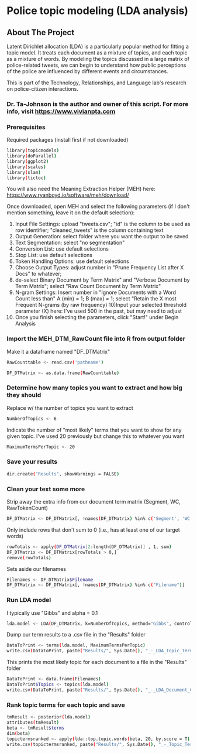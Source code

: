 # Police topic modeling (LDA analysis)



<!-- ABOUT THE PROJECT -->
## About The Project


Latent Dirichlet allocation (LDA) is a particularly popular method for fitting a topic model. It treats each document as a mixture of topics, and each topic as a mixture of words. By modeling the topics discussed in a large matrix of police-related tweets, we can begin to understand how public perceptions of the police are influenced by different events and circumstances. 

This is part of the Technology, Relationships, and Language lab's research on police-citizen interactions. 

### Dr. Ta-Johnson is the author and owner of this script. For more info, visit https://www.vivianpta.com





### Prerequisites

Required packages (install first if not downloaded)

  ```sh
library(topicmodels)
library(doParallel)
library(ggplot2)
library(scales)
library(slam)
library(tictoc)

  ```

You will also need the Meaning Extraction Helper (MEH) here: https://www.ryanboyd.io/software/meh/download/
 
 Once downloaded, open MEH and select the following parameters (if I don't mention something, leave it on the default selection):
 
   1) Input File Settings: upload "tweets.csv"; "id" is the column to be used as row identifier; "cleaned_tweets" is the column containing text
   2) Output Generation: select folder where you want the output to be saved
   3) Text Segmentation: select "no segmentation"
   4) Conversion List: use default selections
   5) Stop List: use default selections
   6) Token Handling Options: use default selections
   7) Choose Output Types: adjust number in "Prune Frequency List after X Docs" to whatever;
   8)  de-select Binary Document by Term Matrix" and "Verbose Document by Term Matrix"; select "Raw Count Document by Term Matrix"
   9) N-gram Settings: Insert number in "Ignore Documents with a Word Count less than"
      A (min) = 1; B (max) = 1; select "Retain the X most Frequent N-grams (by raw frequency)
  10)Input your selected threshold parameter (X) here: I've used 500 in the past, but may need to adjust
  11) Once you finish selecting the parameters, click "Start!" under Begin Analysis

 

### Import the MEH_DTM_RawCount file into R from output folder
 
 Make it a dataframe named "DF_DTMatrix"


   ```sh
   RawCounttable <- read.csv('pathname')

DF_DTMatrix <- as.data.frame(RawCounttable)

   ```
   
   ### Determine how many topics you want to extract and how big they should
 
 Replace w/ the number of topics you want to extract 
   ```sh
   NumberOfTopics <- 6
   ```
Indicate the number of "most likely" terms that you want to show for any given topic.
I've used 20 previously but change this to whatever you want
   ```sh
  MaximumTermsPerTopic <- 20
   ```

 ### Save your results
   ```sh
dir.create("Results", showWarnings = FALSE)
   ```

### Clean your text some more

  Strip away the extra info from our document term matrix (Segment, WC, RawTokenCount)
   ```sh
DF_DTMatrix <- DF_DTMatrix[, !names(DF_DTMatrix) %in% c('Segment', 'WC', 'RawTokenCount')]
   ```

 Only include rows that don't sum to 0 (i.e., has at least one of our target words)
   ```sh
rowTotals <- apply(DF_DTMatrix[2:length(DF_DTMatrix)] , 1, sum)
DF_DTMatrix <- DF_DTMatrix[rowTotals > 0,]
remove(rowTotals)

   ```
   
 Sets aside our filenames
   ```sh
Filenames <- DF_DTMatrix$Filename
DF_DTMatrix <- DF_DTMatrix[, !names(DF_DTMatrix) %in% c("Filename")]

   ```
### Run LDA model

I typically use "Gibbs" and alpha = 0.1
   ```sh
lda.model <- LDA(DF_DTMatrix, k=NumberOfTopics, method="Gibbs", control = list(alpha = 0.1))

   ```

 Dump our term results to a .csv file in the "Results" folder
   ```sh
DataToPrint <- terms(lda.model, MaximumTermsPerTopic)
write.csv(DataToPrint, paste("Results/", Sys.Date(), "_-_LDA_Topic_Terms.csv", sep=""), na="", row.names=FALSE)

   ```
   
  This prints the most likely topic for each document to a file in the "Results" folder
   ```sh
DataToPrint <- data.frame(Filenames)
DataToPrint$Topics <- topics(lda.model)
write.csv(DataToPrint, paste("Results/", Sys.Date(), "_-_LDA_Document_Categorization.csv", sep=""), na="", row.names=FALSE)


   ```
   
   
### Rank topic terms for each topic and save 
   ```sh
tmResult <- posterior(lda.model)
attributes(tmResult)
beta <- tmResult$terms   
dim(beta)
topictermsranked <- apply(lda::top.topic.words(beta, 20, by.score = T), 2, paste, collapse = " ")
write.csv(topictermsranked, paste("Results/", Sys.Date(), "_-_Topic_Terms_Ranked.csv", sep=""), na="", row.names=FALSE)

   ```

